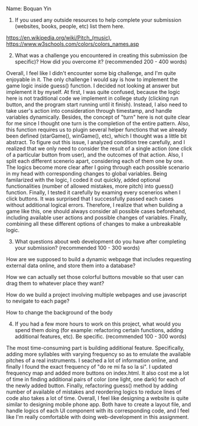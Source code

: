 Name: Boquan Yin

1. If you used any outside resources to help complete your submission (websites, books, people, etc) list them here. 

https://en.wikipedia.org/wiki/Pitch_(music), https://www.w3schools.com/colors/colors_names.asp

2. What was a challenge you encountered in creating this submission (be specific)? How did you overcome it? (recommended 200 - 400 words) 

Overall, I feel like I didn't encounter some big challenge, and I'm quite enjoyable in it. The only challenge I would say is how to implement the game logic inside guess() function. I decided not looking at answer but implement it by myself. At first, I was quite confused, because the logic here is not traditional code we implement in college study (clicking run button, and the program start running until it finish). Instead, I also need to take user's action into consideration through timestamp, and handle variables dynamically. Besides, the concept of "turn" here is not quite clear for me since I thought one turn is the completion of the entire pattern. Also, this function requires us to plugin several helper functions that we already been defined (starGame(), winGame(), etc), which I thought was a little bit abstract. To figure out this issue, I analyzed condition tree carefully, and I realized that we only need to consider the result of a single action (one click of a particular button from user), and the outcomes of that action. Also, I split each different scenerio apart, considering each of them one by one. The logics become more clear after I going through each possible scenario in my head with corresponding changes to global variables. Being familarized with the logic, I coded it out quickly, added optional functionalities (number of allowed mistakes, more pitch) into guess() function. Finally, I tested it carefully by examing every scenerios when I click buttons. It was surprised that I successfully passed each cases without additional logical errors. Therefore, I realize that when building a game like this, one should always consider all possible cases beforehand, including available user actions and possible changes of variables. Finally, combining all these different options of changes to make a unbreakable logic.

3. What questions about web development do you have after completing your submission? (recommended 100 - 300 words) 

How are we supposed to build a dynamic webpage that includes requesting external data online, and store them into a database?

How we can actually set those colorful buttons movable so that user can drag them to whatever place they want?

How do we build a project involving multiple webpages and use javascript to nevigate to each page?

How to change the background of the body 

4. If you had a few more hours to work on this project, what would you spend them doing (for example: refactoring certain functions, adding additional features, etc). Be specific. (recommended 100 - 300 words) 

The most time-consuming part is building additional feature. Specifically, adding more syllables with varying frequency so as to emulate the available pitches of a real instruments. I seached a lot of information online, and finally I found the exact frequency of "do re mi fa so la si". I updated frequency map and added more buttons on index.html. It also cost me a lot of time in finding additional pairs of color (one light, one dark) for each of the newly added button. Finally, refactoring guess() method by adding number of available of mistakes and reordering logics to reduce lines of code also takes a lot of time. Overall, I feel like designing a website is quite similar to designing mobile phone app. Both have to create a layout file, and handle logics of each UI component with its corresponding code, and I feel like I'm really comfortable with doing web-development in this assignment.